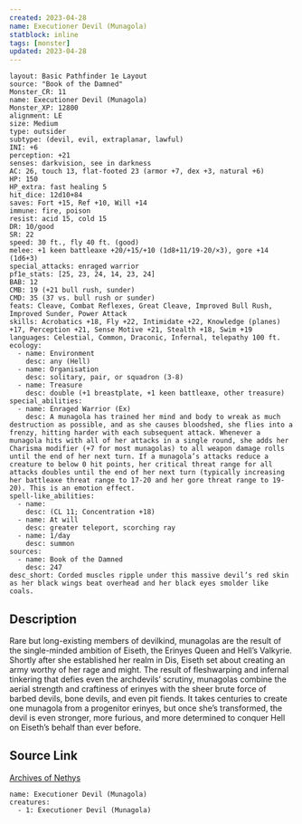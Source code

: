 ```yaml
---
created: 2023-04-28
name: Executioner Devil (Munagola)
statblock: inline
tags: [monster]
updated: 2023-04-28
---
```

```statblock
layout: Basic Pathfinder 1e Layout
source: "Book of the Damned"
Monster_CR: 11
name: Executioner Devil (Munagola)
Monster_XP: 12800
alignment: LE
size: Medium
type: outsider
subtype: (devil, evil, extraplanar, lawful)
INI: +6
perception: +21
senses: darkvision, see in darkness
AC: 26, touch 13, flat-footed 23 (armor +7, dex +3, natural +6)
HP: 150
HP_extra: fast healing 5
hit_dice: 12d10+84
saves: Fort +15, Ref +10, Will +14
immune: fire, poison
resist: acid 15, cold 15
DR: 10/good
SR: 22
speed: 30 ft., fly 40 ft. (good)
melee: +1 keen battleaxe +20/+15/+10 (1d8+11/19-20/×3), gore +14 (1d6+3)
special_attacks: enraged warrior
pf1e_stats: [25, 23, 24, 14, 23, 24]
BAB: 12
CMB: 19 (+21 bull rush, sunder)
CMD: 35 (37 vs. bull rush or sunder)
feats: Cleave, Combat Reflexes, Great Cleave, Improved Bull Rush, Improved Sunder, Power Attack
skills: Acrobatics +18, Fly +22, Intimidate +22, Knowledge (planes) +17, Perception +21, Sense Motive +21, Stealth +18, Swim +19
languages: Celestial, Common, Draconic, Infernal, telepathy 100 ft.
ecology:
  - name: Environment
    desc: any (Hell)
  - name: Organisation
    desc: solitary, pair, or squadron (3-8)
  - name: Treasure
    desc: double (+1 breastplate, +1 keen battleaxe, other treasure)
special_abilities:
  - name: Enraged Warrior (Ex)
    desc: A munagola has trained her mind and body to wreak as much destruction as possible, and as she causes bloodshed, she flies into a frenzy, hitting harder with each subsequent attack. Whenever a munagola hits with all of her attacks in a single round, she adds her Charisma modifier (+7 for most munagolas) to all weapon damage rolls until the end of her next turn. If a munagola’s attacks reduce a creature to below 0 hit points, her critical threat range for all attacks doubles until the end of her next turn (typically increasing her battleaxe threat range to 17-20 and her gore threat range to 19-20). This is an emotion effect.
spell-like_abilities:
  - name:
    desc: (CL 11; Concentration +18)
  - name: At will
    desc: greater teleport, scorching ray
  - name: 1/day
    desc: summon
sources:
  - name: Book of the Damned
    desc: 247
desc_short: Corded muscles ripple under this massive devil’s red skin as her black wings beat overhead and her black eyes smolder like coals.
```
## Description
Rare but long-existing members of devilkind, munagolas are the result of the single-minded ambition of Eiseth, the Erinyes Queen and Hell’s Valkyrie. Shortly after she established her realm in Dis, Eiseth set about creating an army worthy of her rage and might. The result of fleshwarping and infernal tinkering that defies even the archdevils’ scrutiny, munagolas combine the aerial strength and craftiness of erinyes with the sheer brute force of barbed devils, bone devils, and even pit fiends. It takes centuries to create one munagola from a progenitor erinyes, but once she’s transformed, the devil is even stronger, more furious, and more determined to conquer Hell on Eiseth’s behalf than ever before.
## Source Link
[Archives of Nethys](https://aonprd.com/MonsterDisplay.aspx?ItemName=Executioner%20Devil%20(Munagola))
```encounter-table
name: Executioner Devil (Munagola)
creatures:
  - 1: Executioner Devil (Munagola)
```
